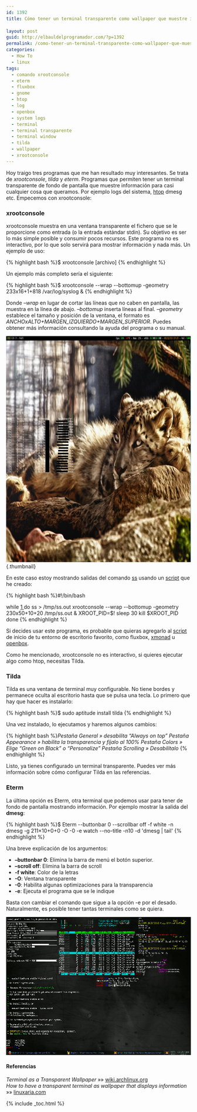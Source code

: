 ```yaml
---
id: 1392
title: Cómo tener un terminal transparente como wallpaper que muestre información

layout: post
guid: http://elbauldelprogramador.com/?p=1392
permalink: /como-tener-un-terminal-transparente-como-wallpaper-que-muestre-informacion/
categories:
  - How To
  - linux
tags:
  - comando xrootconsole
  - eterm
  - fluxbox
  - gnome
  - htop
  - log
  - openbox
  - system logs
  - terminal
  - terminal transparente
  - terminal window
  - tilda
  - wallpaper
  - xrootconsole
---
```

Hoy traigo tres programas que me han resultado muy interesantes. Se trata de *xrootconsole*, *tilda* y *eterm*. Programas que permiten tener un terminal transparente de fondo de pantalla que muestre información para casi cualquier cosa que queramos. Por ejemplo logs del sistema, [htop][1] dmesg etc. Empecemos con xrootconsole:  
  
<!--more-->

### xrootconsole

xrootconsole muestra en una ventana transparente el fichero que se le proporcione como entrada (o la entrada estándar stdin). Su objetivo es ser lo más simple posible y consumir pocos recursos. Este programa no es interactivo, por lo que solo servirá para mostrar información y nada más. Un ejemplo de uso:

{% highlight bash %}$ xrootconsole [archivo]
{% endhighlight %}

Un ejemplo más completo sería el siguiente:

{% highlight bash %}$ xrootconsole --wrap --bottomup -geometry 233x16+1+818 /var/log/syslog &
{% endhighlight %}

Donde *&#8211;wrap* en lugar de cortar las líneas que no caben en pantalla, las muestra en la línea de abajo. *&#8211;bottomup* inserta líneas al final. *&#8211;geometry* establece el tamaño y posición de la ventana, el formato es *ANCHOxALTO+MARGEN\_IZQUIERDO+MARGEN\_SUPERIOR*. Puedes obtener más información consultando la ayuda del programa o su manual.

[<img src="/images/2013/03/xroot-example-1024x817.jpg" alt="xroot example" width="770" height="614" class="aligncenter size-large wp-image-1469" />][2]{.thumbnail}

En este caso estoy mostrando salidas del comando [ss][3] usando un [script][4] que he creado:

{% highlight bash %}#!/bin/bash

while [ 1 ] 
do
        ss > /tmp/ss.out
        xrootconsole --wrap --bottomup -geometry 230x50+10+20 /tmp/ss.out &
        XROOT_PID=$!
        sleep 30
        kill $XROOT_PID
done
{% endhighlight %}

Si decides usar este programa, es probable que quieras agregarlo al [script][4] de inicio de tu entorno de escritorio favorito, como fluxbox, [xmonad][5] u [openbox][6].

Como he mencionado, xrootconsole no es interactivo, si quieres ejecutar algo como htop, necesitas Tilda.

### Tilda

Tilda es una ventana de terminal muy configurable. No tiene bordes y permanece oculta al escritorio hasta que se pulsa una tecla. Lo primero que hay que hacer es instalarlo:

{% highlight bash %}$ sudo aptitude install tilda
{% endhighlight %}

Una vez instalado, lo ejecutamos y haremos algunos cambios:

{% highlight bash %}<em>Pestaña General    » desabilita “Always on top”
Pestaña Appearance » habilita la transparencia y fíjalo al 100%
Pestaña Colors     » Elige “Green on Black” o “Personalize”
Pestaña Scrolling  » Desabilítalo</em>
{% endhighlight %}

Listo, ya tienes configurado un terminal transparente. Puedes ver más información sobre cómo configurar Tilda en las referencias.

### Eterm

La última opción es Eterm, otra terminal que podemos usar para tener de fondo de pantalla mostrando información. Por ejemplo mostrar la salida del **dmesg**:

{% highlight bash %}$ Eterm --buttonbar 0 --scrollbar off -f white -n dmesg -g 211×10+0+0 -O -0 -e watch --no-title -n10 -d 'dmesg | tail'
{% endhighlight %}

Una breve explicación de los argumentos:

  * **&#8211;buttonbar 0**: Elimina la barra de menú el botón superior.
  * **&#8211;scroll off**: Elimina la barra de scroll
  * **-f white**: Color de la letras
  * **-O**: Ventana transparente
  * **-0**: Habilita algunas optimizaciones para la transparencia
  * **-e**: Ejecuta el programa que se le indique

Basta con cambiar el comando que sigue a la opción -e por el desado. Naturalmente, es posible tener tantas terminales como se quiera.

<img src="/images/2013/03/5809765.png" alt="Eterm" width="640" height="375" class="thumbnail aligncenter size-full wp-image-1468" />

#### Referencias

*Terminal as a Transparent Wallpaper* »» <a href="https://wiki.archlinux.org/index.php/Terminal_as_a_Transparent_Wallpaper" target="_blank">wiki.archlinux.org</a>  
*How to have a transparent terminal as wallpaper that displays information* »» <a href="http://linuxaria.com/pills/how-to-have-a-transparent-terminal-as-wallpaper-that-displays-information" target="_blank">linuxaria.com</a>



 [1]: /tag/htop/ "htop"
 [2]: /images/2013/03/xroot-example.jpg
 [3]: /aplicaciones/comandos-ss-iproute2-linux/ "Algunos comandos útiles con iproute2"
 [4]: /category/script/
 [5]: /tag/xmonad/
 [6]: /tag/openbox/

{% include _toc.html %}
